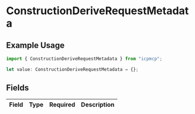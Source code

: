 # ConstructionDeriveRequestMetadata

## Example Usage

```typescript
import { ConstructionDeriveRequestMetadata } from "icpmcp";

let value: ConstructionDeriveRequestMetadata = {};
```

## Fields

| Field       | Type        | Required    | Description |
| ----------- | ----------- | ----------- | ----------- |